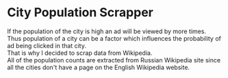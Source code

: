 
# City Population Scrapper
If the population of the city is high an ad will be viewed by more times. <br>
Thus population of a city can be a factor which influences the probability of ad being clicked in that city. <br>
That is why I decided to scrap data from Wikipedia.<br>
All of the population counts are extracted from Russian Wikipedia site since all the cities don't have a page on the English Wikipedia website.<br>


